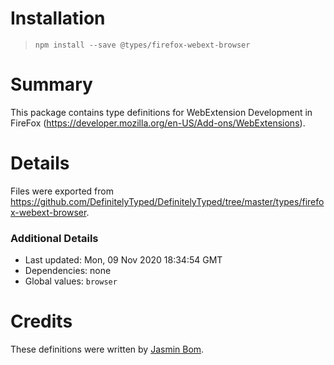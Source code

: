 # Installation
> `npm install --save @types/firefox-webext-browser`

# Summary
This package contains type definitions for WebExtension Development in FireFox (https://developer.mozilla.org/en-US/Add-ons/WebExtensions).

# Details
Files were exported from https://github.com/DefinitelyTyped/DefinitelyTyped/tree/master/types/firefox-webext-browser.

### Additional Details
 * Last updated: Mon, 09 Nov 2020 18:34:54 GMT
 * Dependencies: none
 * Global values: `browser`

# Credits
These definitions were written by [Jasmin Bom](https://github.com/jsmnbom).
